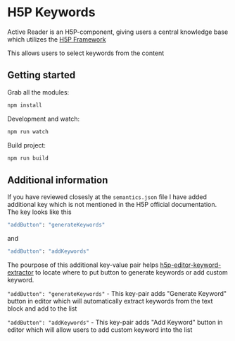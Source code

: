 # H5P Keywords

Active Reader is an H5P-component, giving users a central knowledge base which utilizes the [H5P Framework](https://github.com/h5p)

This allows users to select keywords from the content

## Getting started

Grab all the modules:

```bash
npm install
```

Development and watch:

```bash
npm run watch
```

Build project:

```bash
npm run build
```

## Additional information

If you have reviewed closesly at the `semantics.json` file I have added additional key which is not mentioned in the H5P official documentation. The key looks like this

```bash
"addButton": "generateKeywords"
```

and

```bash
"addButton": "addKeywords"
```

The pourpose of this additional key-value pair helps [h5p-editor-keyword-extractor](https://github.com/NDLANO/h5p-editor-keyword-extractor) to locate where to put button to generate keywords or add custom keyword.

`"addButton": "generateKeywords"` - This key-pair adds "Generate Keyword" button in editor which will automatically extract keywords from the text block and add to the list

`"addButton": "addKeywords"` - This key-pair adds "Add Keyword" button in editor which will allow users to add custom keyword into the list
